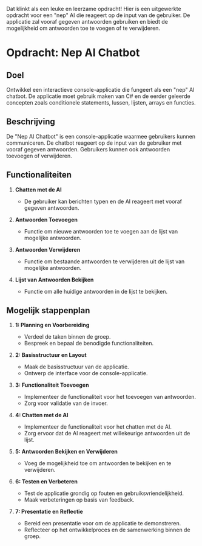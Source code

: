 Dat klinkt als een leuke en leerzame opdracht! Hier is een uitgewerkte opdracht voor een "nep" AI die reageert op de input van de gebruiker. De applicatie zal vooraf gegeven antwoorden gebruiken en biedt de mogelijkheid om antwoorden toe te voegen of te verwijderen.

# Opdracht: Nep AI Chatbot

## Doel
Ontwikkel een interactieve console-applicatie die fungeert als een "nep" AI chatbot. De applicatie moet gebruik maken van C# en de eerder geleerde concepten zoals conditionele statements, lussen, lijsten, arrays en functies.

## Beschrijving
De "Nep AI Chatbot" is een console-applicatie waarmee gebruikers kunnen communiceren. De chatbot reageert op de input van de gebruiker met vooraf gegeven antwoorden. Gebruikers kunnen ook antwoorden toevoegen of verwijderen.

## Functionaliteiten
1. **Chatten met de AI**
   - De gebruiker kan berichten typen en de AI reageert met vooraf gegeven antwoorden.

2. **Antwoorden Toevoegen**
   - Functie om nieuwe antwoorden toe te voegen aan de lijst van mogelijke antwoorden.

3. **Antwoorden Verwijderen**
   - Functie om bestaande antwoorden te verwijderen uit de lijst van mogelijke antwoorden.

4. **Lijst van Antwoorden Bekijken**
   - Functie om alle huidige antwoorden in de lijst te bekijken.

## Mogelijk stappenplan
1. **1: Planning en Voorbereiding**
   - Verdeel de taken binnen de groep.
   - Bespreek en bepaal de benodigde functionaliteiten.

2. **2: Basisstructuur en Layout**
   - Maak de basisstructuur van de applicatie.
   - Ontwerp de interface voor de console-applicatie.

3. **3: Functionaliteit Toevoegen**
   - Implementeer de functionaliteit voor het toevoegen van antwoorden.
   - Zorg voor validatie van de invoer.

4. **4: Chatten met de AI**
   - Implementeer de functionaliteit voor het chatten met de AI.
   - Zorg ervoor dat de AI reageert met willekeurige antwoorden uit de lijst.

5. **5: Antwoorden Bekijken en Verwijderen**
   - Voeg de mogelijkheid toe om antwoorden te bekijken en te verwijderen.

6. **6: Testen en Verbeteren**
   - Test de applicatie grondig op fouten en gebruiksvriendelijkheid.
   - Maak verbeteringen op basis van feedback.

7. **7: Presentatie en Reflectie**
   - Bereid een presentatie voor om de applicatie te demonstreren.
   - Reflecteer op het ontwikkelproces en de samenwerking binnen de groep.